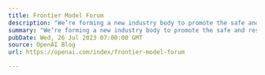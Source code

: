 ```yaml
---
title: Frontier Model Forum
description: "We’re forming a new industry body to promote the safe and responsible development of frontier AI systems: advancing AI safety research, identifying best practices and standards, and facilitating information sharing among policymakers and industry."
summary: "We’re forming a new industry body to promote the safe and responsible development of frontier AI systems: advancing AI safety research, identifying best practices and standards, and facilitating information sharing among policymakers and industry."
pubDate: Wed, 26 Jul 2023 07:00:00 GMT
source: OpenAI Blog
url: https://openai.com/index/frontier-model-forum

---
```


